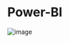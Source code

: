 # Power-BI
![image](https://inc42.com/cdn-cgi/image/quality=75/https://asset.inc42.com/2023/05/Dominos-ONDC-feature.png)
